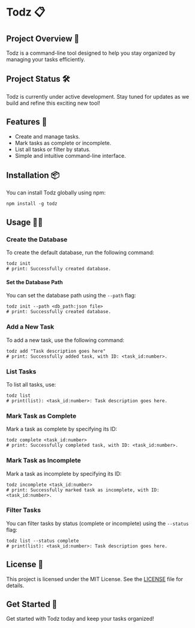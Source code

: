 # Todz 📋

## Project Overview 🚀

Todz is a command-line tool designed to help you stay organized by managing your tasks efficiently.

## Project Status 🛠️

Todz is currently under active development. Stay tuned for updates as we build and refine this exciting new tool!

## Features 🚀

- Create and manage tasks.
- Mark tasks as complete or incomplete.
- List all tasks or filter by status.
- Simple and intuitive command-line interface.

## Installation 📦

You can install Todz globally using npm:

```shell
npm install -g todz
```

## Usage 🧑‍💻

### Create the Database

To create the default database, run the following command:

```shell
todz init
# print: Successfully created database.
```

#### Set the Database Path

You can set the database path using the `--path` flag:

```shell
todz init --path <db_path:json file>
# print: Successfully created database.
```

### Add a New Task

To add a new task, use the following command:

```shell
todz add "Task description goes here"
# print: Successfully added task, with ID: <task_id:number>.
```

### List Tasks

To list all tasks, use:

```shell
todz list
# print(list): <task_id:number>: Task description goes here.
```

### Mark Task as Complete

Mark a task as complete by specifying its ID:

```shell
todz complete <task_id:number>
# print: Successfully completed task, with ID: <task_id:number>.
```

### Mark Task as Incomplete

Mark a task as incomplete by specifying its ID:

```shell
todz incomplete <task_id:number>
# print: Successfully marked task as incomplete, with ID: <task_id:number>.
```

### Filter Tasks

You can filter tasks by status (complete or incomplete) using the `--status` flag:

```shell
todz list --status complete
# print(list): <task_id:number>: Task description goes here.
```

## License 📜

This project is licensed under the MIT License. See the [LICENSE](LICENSE) file for details.

## Get Started 🏁

Get started with Todz today and keep your tasks organized!

